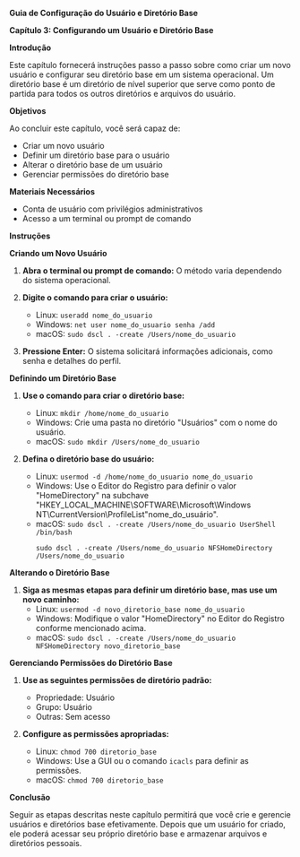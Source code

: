 **Guia de Configuração do Usuário e Diretório Base**

**Capítulo 3: Configurando um Usuário e Diretório Base**

**Introdução**

Este capítulo fornecerá instruções passo a passo sobre como criar um novo usuário e configurar seu diretório base em um sistema operacional. Um diretório base é um diretório de nível superior que serve como ponto de partida para todos os outros diretórios e arquivos do usuário.

**Objetivos**

Ao concluir este capítulo, você será capaz de:

- Criar um novo usuário
- Definir um diretório base para o usuário
- Alterar o diretório base de um usuário
- Gerenciar permissões do diretório base

**Materiais Necessários**

- Conta de usuário com privilégios administrativos
- Acesso a um terminal ou prompt de comando

**Instruções**

**Criando um Novo Usuário**

1. **Abra o terminal ou prompt de comando:** O método varia dependendo do sistema operacional.
2. **Digite o comando para criar o usuário:**

   - Linux: `useradd nome_do_usuario`
   - Windows: `net user nome_do_usuario senha /add`
   - macOS: `sudo dscl . -create /Users/nome_do_usuario`

3. **Pressione Enter:** O sistema solicitará informações adicionais, como senha e detalhes do perfil.

**Definindo um Diretório Base**

1. **Use o comando para criar o diretório base:**

   - Linux: `mkdir /home/nome_do_usuario`
   - Windows: Crie uma pasta no diretório "Usuários" com o nome do usuário.
   - macOS: `sudo mkdir /Users/nome_do_usuario`

2. **Defina o diretório base do usuário:**

   - Linux: `usermod -d /home/nome_do_usuario nome_do_usuario`
   - Windows: Use o Editor do Registro para definir o valor "HomeDirectory" na subchave "HKEY_LOCAL_MACHINE\SOFTWARE\Microsoft\Windows NT\CurrentVersion\ProfileList\"nome_do_usuário\".
   - macOS: `sudo dscl . -create /Users/nome_do_usuario UserShell /bin/bash`
     ```
     sudo dscl . -create /Users/nome_do_usuario NFSHomeDirectory /Users/nome_do_usuario
     ```

**Alterando o Diretório Base**

1. **Siga as mesmas etapas para definir um diretório base, mas use um novo caminho:**
   - Linux: `usermod -d novo_diretorio_base nome_do_usuario`
   - Windows: Modifique o valor "HomeDirectory" no Editor do Registro conforme mencionado acima.
   - macOS: `sudo dscl . -create /Users/nome_do_usuario NFSHomeDirectory novo_diretorio_base`

**Gerenciando Permissões do Diretório Base**

1. **Use as seguintes permissões de diretório padrão:**

   - Propriedade: Usuário
   - Grupo: Usuário
   - Outras: Sem acesso

2. **Configure as permissões apropriadas:**

   - Linux: `chmod 700 diretorio_base`
   - Windows: Use a GUI ou o comando `icacls` para definir as permissões.
   - macOS: `chmod 700 diretorio_base`

**Conclusão**

Seguir as etapas descritas neste capítulo permitirá que você crie e gerencie usuários e diretórios base efetivamente. Depois que um usuário for criado, ele poderá acessar seu próprio diretório base e armazenar arquivos e diretórios pessoais.